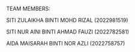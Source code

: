 TEAM MEMBERS:

SITI ZULAIKHA BINTI MOHD RIZAL (2022981519)

SITI NUR AINI BINTI AHMAD FAUZI (2022782581)

AIDA MAISARAH BINTI NOR AZLI (2022758757)
